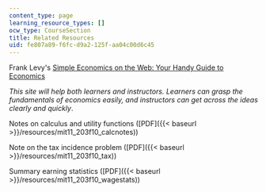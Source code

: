 ```yaml
---
content_type: page
learning_resource_types: []
ocw_type: CourseSection
title: Related Resources
uid: fe807a89-f6fc-d9a2-125f-aa04c00d6c45
---
```


Frank Levy's [Simple Economics on the Web: Your Handy Guide to Economics](http://web.mit.edu/11.203/www/econ/)

_This site will help both learners and instructors. Learners can grasp the fundamentals of economics easily, and instructors can get across the ideas clearly and quickly_.

Notes on calculus and utility functions ([PDF]({{< baseurl >}}/resources/mit11_203f10_calcnotes))

Note on the tax incidence problem ([PDF]({{< baseurl >}}/resources/mit11_203f10_tax))

Summary earning statistics ([PDF]({{< baseurl >}}/resources/mit11_203f10_wagestats))